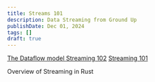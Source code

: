```yaml
---
title: Streams 101
description: Data Streaming from Ground Up
publishDate: Dec 01, 2024
tags: []
draft: true
---
```



[The Dataflow model ](https://www.vldb.org/pvldb/vol8/p1792-Akidau.pdf)
[Streaming 102](https://www.oreilly.com/radar/the-world-beyond-batch-streaming-102/)
[Streaming 101](https://www.oreilly.com/radar/the-world-beyond-batch-streaming-101/)

Overview of Streaming in Rust 
